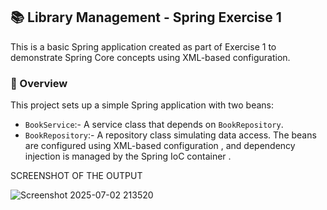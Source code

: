 ## 📚 Library Management - Spring Exercise 1
This is a basic Spring application created as part of Exercise 1 to demonstrate Spring Core concepts using XML-based configuration.

### 🧾 Overview
This project sets up a simple Spring application with two beans:
- `BookService`:- A service class that depends on `BookRepository`.
- `BookRepository`:- A repository class simulating data access.
The beans are configured using XML-based configuration , and dependency injection is managed by the Spring IoC container .

SCREENSHOT OF THE OUTPUT

![Screenshot 2025-07-02 213520](https://github.com/user-attachments/assets/89d56f5b-3255-4826-b8e6-afe63d41ea6e)
